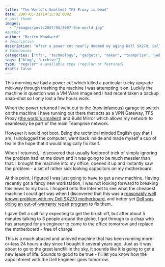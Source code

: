 ```yaml
---
title: "The World's Smallest TFS Proxy is Dead"
date: 2007-05-31T14:35:02.000Z
# post thumb
images:
  - "/images/post/2007/05/2007-the-world.jpg"
#author
author: "Martin Woodward"
# description
description: "After a power cut nearly doomed my aging Dell SX270, Dell's repair programme offers a surprise lifeline for the machine's revival."
# Taxonomies
categories: ["tfs", "technology", "gadgets", "maker", "teamprise", "web", "personal"]
tags: ["blog", "archive"]
type: "regular" # available type (regular or featured)
draft: false
---
```

This morning we had a power cut which killed a particular tricky upgrade mid-way through trashing the machine I was attempting it on.  Luckily the machine in question was a VM Ware image and I had recent taken a backup snap-shot so I only lost a few hours work. 

When the power returned I went out to the ([now infamous](http://www.woodwardweb.com/personal/000347.html)) garage to switch on the machine I have running out there that acts as a VPN Gateway, TFS Proxy ([the world's smallest](http://www.woodwardweb.com/vsts/000273.html)) and Build Mirror which allows my network to seamlessly be part of the main Teamprise network.   

However it would not boot.  Being the technical minded English guy that I am, I unplugged the computer, went back inside and made myself a cup of tea in the hope that it would magically fix itself. 

When I returned, I discovered that usually foolproof trick of simply ignoring the problem had let me down and it was going to be much messier than that.  I brought the machine into my office, opened it up and instantly saw the problem - a set of rather sick looking capacitors on my motherboard. 

At this point, I figured I was just going to have to get a new machine.  Having recently got a fancy new workstation, I was not looking forward to breaking this news to my boss.  I hopped onto the Internet to see what the cheapest machine I could get was when I discovered that this was a [reasonably well known problem with my Dell SX270 motherboard](http://news.com.com/PCs+plagued+by+bad+capacitors/2100-1041_3-5942647.html?tag=item), and better yet [Dell was doing an out-of-warranty repair program](http://warrantypartsdirect.dell.com/us/program/T1910000.ASP) to fix them. 

I gave Dell a call fully expecting to get the brush off, but after about 5 minutes talking to 3 people around the globe, I got through to a chap who has arranged for an engineer to come to the office tomorrow and replace the motherboard - free of charge. 

This is a much abused and unloved machine that has been running more-or-less 24 hours a day since I bought it several years ago. Just as it was about to go to the great landfill in the sky, it sounds like it is going to get a new lease of life.  Sounds to good to be true - I'll let you know how the appointment with the Dell Engineer goes tomorrow.
